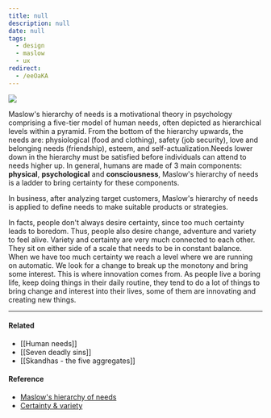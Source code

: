 ```yaml
---
title: null
description: null
date: null
tags:
  - design
  - maslow
  - ux
redirect:
  - /eeOaKA
---
```


![](https://www.simplypsychology.org/maslow-5.jpg)

Maslow's hierarchy of needs is a motivational theory in psychology comprising a five-tier model of human needs, often depicted as hierarchical levels within a pyramid. From the bottom of the hierarchy upwards, the needs are: physiological (food and clothing), safety (job security), love and belonging needs (friendship), esteem, and self-actualization.Needs lower down in the hierarchy must be satisfied before individuals can attend to needs higher up. In general, humans are made of 3 main components: **physical**, **psychological** and **consciousness**, Maslow's hierarchy of needs is a ladder to bring certainty for these components.

In business, after analyzing target customers, Maslow's hierarchy of needs is applied to define needs to make suitable products or strategies.

In facts, people don't always desire certainty, since too much certainty leads to boredom. Thus, people also desire change, adventure and variety to feel alive. Variety and certainty are very much connected to each other. They sit on either side of a scale that needs to be in constant balance. When we have too much certainty we reach a level where we are running on automatic. We look for a change to break up the monotony and bring some interest. This is where innovation comes from. As people live a boring life, keep doing things in their daily routine, they tend to do a lot of things to bring change and interest into their lives, some of them are innovating and creating new things.

---

#### Related

- [[Human needs]]
- [[Seven deadly sins]]
- [[Skandhas - the five aggregates]]

#### Reference

- [Maslow's hierarchy of needs](https://www.simplypsychology.org/maslow.html)
- [Certainty & variety](https://www.ronitbaras.com/emotional-intelligence/personal-development/six-human-needs-certainty/)
